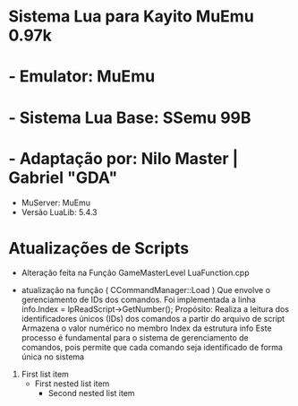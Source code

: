 # Sistema Lua para Kayito MuEmu 0.97k

# - Emulator: MuEmu
# - Sistema Lua Base: SSemu 99B
# - Adaptação por: Nilo Master | Gabriel "GDA"

- MuServer: MuEmu
- Versão LuaLib: 5.4.3

# Atualizações de Scripts
- Alteração feita na Função GameMasterLevel LuaFunction.cpp 

- atualização na função ( CCommandManager::Load )
Que envolve o gerenciamento de IDs dos comandos. 
Foi implementada a linha info.Index = lpReadScript->GetNumber(); 
Propósito:
Realiza a leitura dos identificadores únicos (IDs) dos comandos a partir do arquivo de script
Armazena o valor numérico no membro Index da estrutura info
Este processo é fundamental para o sistema de gerenciamento de comandos, pois permite que cada comando seja identificado de forma única no sistema

1. First list item
   - First nested list item
     - Second nested list item

